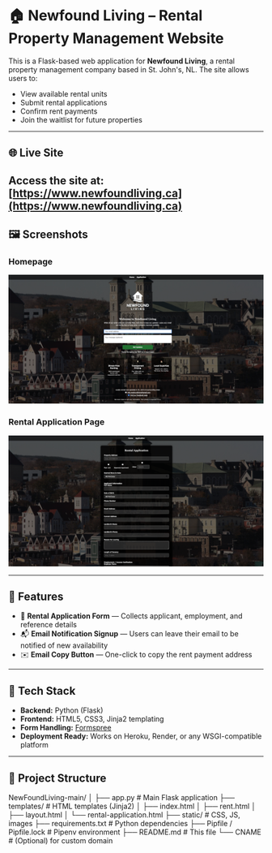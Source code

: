 # 🏠 Newfound Living – Rental Property Management Website

This is a Flask-based web application for **Newfound Living**, a rental property management company based in St. John's, NL. The site allows users to:

- View available rental units
- Submit rental applications
- Confirm rent payments
- Join the waitlist for future properties

---

## 🌐 Live Site

Access the site at: [https://www.newfoundliving.ca](https://www.newfoundliving.ca)
---

## 🖼️ Screenshots

### Homepage
![Homepage Screenshot](static/screenshots/screenshot-home.png)

### Rental Application Page
![Application Screenshot](static/screenshots/screenshot-application.png)

---

## 🚀 Features

- 📄 **Rental Application Form** — Collects applicant, employment, and reference details
- 📬 **Email Notification Signup** — Users can leave their email to be notified of new availability
- ✉️ **Email Copy Button** — One-click to copy the rent payment address

---

## 🧰 Tech Stack

- **Backend:** Python (Flask)
- **Frontend:** HTML5, CSS3, Jinja2 templating
- **Form Handling:** [Formspree](https://formspree.io/)
- **Deployment Ready:** Works on Heroku, Render, or any WSGI-compatible platform

---

## 📁 Project Structure

NewFoundLiving-main/
│
├── app.py # Main Flask application
├── templates/ # HTML templates (Jinja2)
│ ├── index.html
│ ├── rent.html
│ ├── layout.html
│ └── rental-application.html
├── static/ # CSS, JS, images
├── requirements.txt # Python dependencies
├── Pipfile / Pipfile.lock # Pipenv environment
├── README.md # This file
└── CNAME # (Optional) for custom domain
